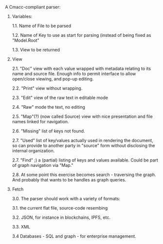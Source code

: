 A Cmacc-compliant parser:

1.  Variables:

    1.1. Name of File to be parsed

    1.2. Name of Key to use as start for parsing (instead of being fixed as "Model.Root"

    1.3. View to be returned


2.  View

    2.1. "Doc" view with each value wrapped with metadata relating to its name and source file.  Enough info to permit interface to allow open/close viewing, and pop-up editing.

    2.2. "Print" view without wrapping.

    2.3.  "Edit" view of the raw text in editable mode

    2.4.  "Raw" mode the text, no editing

    2.5.  "Map"(?) (now called Source) view with nice presentation and file names linked for navigation.

    2.6.  "Missing" list of keys not found.

    2.7.  "Used" list of key/values actually used in rendering the document, so can provide to another party in "source" form without disclosing the internal organization.

    2.7.  "Find" ;) a (partial) listing of keys and values available.  Could be part of graph navigation via "Map."  
    
    2.8.  At some point this exercise becomes search - traversing the graph.  And probably that wants to be handles as graph queries.    

3. Fetch

   3.0.  The parser should work with a variety of formats:
 
    3.1.  the current flat file, source-code resembing

    3.2.  JSON, for instance in blockchains, IPFS, etc.

    3.3.  XML

    3.4  Databases - SQL and graph - for enterprise management.
